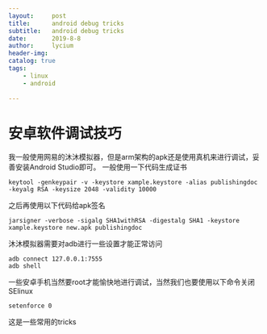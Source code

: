```yaml
---
layout:     post
title:      android debug tricks
subtitle:   android debug tricks
date:       2019-8-8
author:     lycium
header-img: 
catalog: true
tags:
    - linux
    - android
    
---
```


# 安卓软件调试技巧
我一般使用网易的沐沐模拟器，但是arm架构的apk还是使用真机来进行调试，妥善安装Android Studio即可。
一般使用一下代码生成证书
```
keytool -genkeypair -v -keystore xample.keystore -alias publishingdoc -keyalg RSA -keysize 2048 -validity 10000
```
之后再使用以下代码给apk签名
```
jarsigner -verbose -sigalg SHA1withRSA -digestalg SHA1 -keystore xample.keystore new.apk publishingdoc
```
沐沐模拟器需要对adb进行一些设置才能正常访问
```
adb connect 127.0.0.1:7555
adb shell
```
一些安卓手机当然要root才能愉快地进行调试，当然我们也要使用以下命令关闭SElinux
```
setenforce 0
```
这是一些常用的tricks
